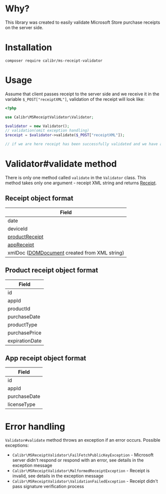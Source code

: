 # Why?

This library was created to easily validate Microsoft Store purchase receipts on the server side.

# Installation

`composer require calibr/ms-receipt-validator`

# Usage

Assume that client passes receipt to the server side and we receive it in the variable `$_POST["receiptXML"]`, validation of the receipt will look like:

```php
<?php

use Calibr\MSReceiptValidator\Validator;

$validator = new Validator();
// validation(omit exception handling)
$receipt = $validator->validate($_POST["receiptXML"]);

// if we are here receipt has been successfully validated and we have all receipt data in the $receipt variable
```

# Validator#validate method

There is only one method called `validate` in the `Validator` class. This method takes only one argument - receipt XML string and returns [Receipt](#receipt).

<a id="receipt"></a>
## Receipt object format

| Field          |
|----------------|
| date           |
| deviceId       |
| [productReceipt](#product-receipt) |
| [appReceipt](#app-receipt)     |
| xmlDoc ([DOMDocument](http://php.net/manual/class.domdocument.php) created from XML string) |

<a id="product-receipt"></a>
## Product receipt object format

| Field          |
|----------------|
| id           |
| appId       |
| productId |
| purchaseDate  |
| productType         |
| purchasePrice         |
| expirationDate         |

## App receipt object format
<a id="app-receipt"></a>

| Field          |
|----------------|
| id           |
| appId       |
| purchaseDate |
| licenseType  |

# Error handling

`Validator#validate` method throws an exception if an error occurs. Possible exceptions:

- `Calibr\MSReceiptValidator\FailFetchPublicKeyException` - Microsoft server didn't respond or respond with an error, see details in the exception message
- `Calibr\MSReceiptValidator\MalformedReceiptException` - Receipt is invalid, see details in the exception message
- `Calibr\MSReceiptValidator\ValidationFailedException` - Receipt didn't pass signature verification process
